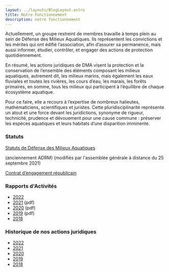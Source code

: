 ```yaml
---
layout: ../layouts/BlogLayout.astro
title: Notre Fonctionnement
description: notre fonctionnement
---
```


Actuellement, un groupe restreint de membres travaille à temps plein au sein de Défense des Milieux Aquatiques. Ils représentent les convictions et les mérites qui ont édifié l’association, afin d’assurer sa permanence, mais aussi informer, étudier, contrôler, et engager des actions de protection quotidiennement.

En résumé, les actions juridiques de DMA visent la protection et la conservation de l’ensemble des éléments composant les milieux aquatiques, autrement dit, les milieux marins, mais également les eaux fluviales et toutes les rivières, les cours d’eau, les marais, les forêts primaires, en somme, tous les milieux qui participent à l’équilibre de chaque écosystème aquatique.

Pour ce faire, elle a recours à l’expertise de nombreux halieutes, mathématiciens, scientifiques et juristes. Cette pluridisciplinarité représente un atout et une force devant les juridictions, synonyme de rigueur, technicité, prudence et dévouement pour une cause commune : préserver les espèces aquatiques et leurs habitats d’une disparition imminente.

### Statuts

[Statuts de Défense des Milieux Aquatiques](/statuts)

(anciennement ADRM) (modifiés par l'assemblée générale à distance du 25 septembre 2021)

[Contrat d’engagement républicain](/DMA_ENGAGEMENT_REPUBLICAIN.pdf)
### Rapports d'Activités

- [2022](/rapport-activite/2022)
- [2021](/RA-DMA-2021.pdf) (pdf)
- [2020](/RA-DMA-2020.pdf) (pdf)
- [2019](/RA-DMA-2019.pdf) (pdf)
- [2018](/rapport-activite/2018)

### Historique de nos actions juridiques

- [2022](/historique/2022)
- [2021](/historique/2021)
- [2020](/historique/2020)
- [2019](/historique/2019)
- [2018](/historique/2018)
